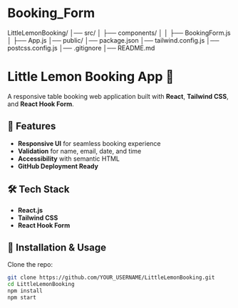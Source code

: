 # Booking_Form

LittleLemonBooking/
│── src/
│   ├── components/
│   │   ├── BookingForm.js
│   ├── App.js
│── public/
│── package.json
│── tailwind.config.js
│── postcss.config.js
│── .gitignore
│── README.md

# Little Lemon Booking App 🍋

A responsive table booking web application built with **React**, **Tailwind CSS**, and **React Hook Form**.

## 🚀 Features
- **Responsive UI** for seamless booking experience
- **Validation** for name, email, date, and time
- **Accessibility** with semantic HTML
- **GitHub Deployment Ready**

## 🛠️ Tech Stack
- **React.js**
- **Tailwind CSS**
- **React Hook Form**

## 🔧 Installation & Usage
Clone the repo:
```sh
git clone https://github.com/YOUR_USERNAME/LittleLemonBooking.git
cd LittleLemonBooking
npm install
npm start
